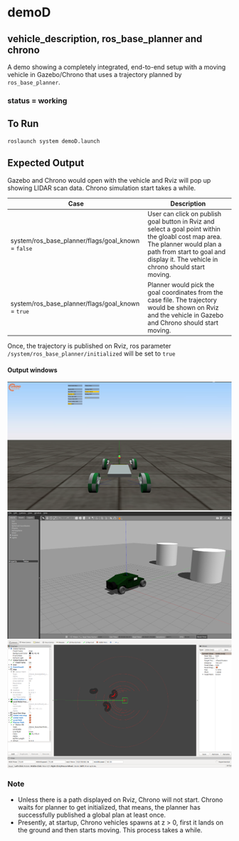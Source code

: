 # demoD

## vehicle_description, ros_base_planner and chrono

A demo showing a completely integrated, end-to-end setup with a moving vehicle in Gazebo/Chrono that uses a trajectory planned by `ros_base_planner`.

### status = working

## To Run
```
roslaunch system demoD.launch
```

## Expected Output
Gazebo and Chrono would open with the vehicle and Rviz will pop up showing LIDAR scan data. Chrono simulation start takes a while.

Case | Description
--- | ---
system/ros_base_planner/flags/goal_known = `false` | User can click on publish goal button in Rviz and select a goal point within the gloabl cost map area. The planner would plan a path from start to goal and display it. The vehicle in chrono should start moving.
system/ros_base_planner/flags/goal_known = `true` | Planner would pick the goal coordinates from the case file. The trajectory would be shown on Rviz and the vehicle in Gazebo and Chrono should start moving.

Once, the trajectory is published on Rviz, ros parameter `/system/ros_base_planner/initialized` will be set to `true`

#### Output windows

![link](../images/demoD/chrono.png)
![link](../images/demoD/gazebo.png)
![link](../images/demoD/rviz.png)

### Note
- Unless there is a path displayed on Rviz, Chrono will not start. Chrono waits for planner to get initialized, that means, the planner has successfully published a global plan at least once.
- Presently, at startup, Chrono vehicles spawns at z > 0, first it lands on the ground and then starts moving. This process takes a while.
